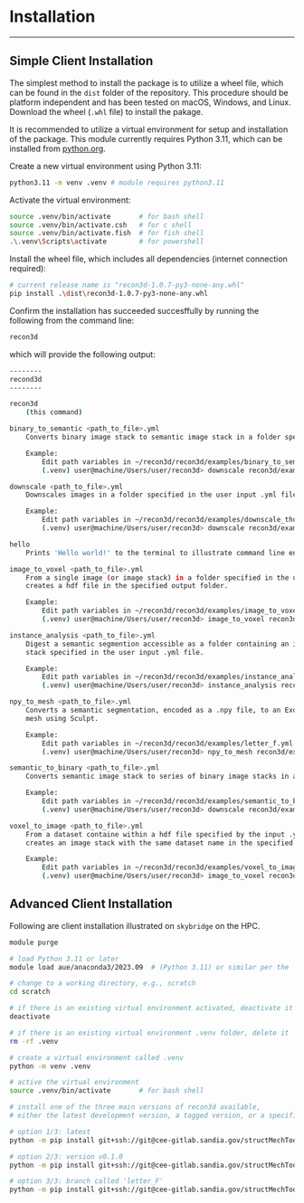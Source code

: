 # Installation

---

## Simple Client Installation

The simplest method to install the package is to utilize a wheel file, which can be found in the `dist` folder of the repository. This procedure should be platform independent and has been tested on macOS, Windows, and Linux. Download the wheel (`.whl` file) to install the pakage.

It is recommended to utilize a virtual environment for setup and installation of the package. This module currently requires Python 3.11, which can be installed from [python.org](https://www.python.org/downloads).

Create a new virtual environment using Python 3.11:

```sh
python3.11 -m venv .venv # module requires python3.11
```

Activate the virtual environment:
  
```sh
source .venv/bin/activate       # for bash shell
source .venv/bin/activate.csh   # for c shell
source .venv/bin/activate.fish  # for fish shell
.\.venv\Scripts\activate        # for powershell
```

Install the wheel file, which includes all dependencies (internet connection required):

```sh
# current release name is "recon3d-1.0.7-py3-none-any.whl" 
pip install .\dist\recon3d-1.0.7-py3-none-any.whl
```

Confirm the installation has succeeded succesffully by running the following from the command line:

```sh
recon3d
```

which will provide the following output:

```sh
--------
recond3d
--------

recon3d
    (this command)

binary_to_semantic <path_to_file>.yml
    Converts binary image stack to semantic image stack in a folder specified in the user input .yml file

    Example:
        Edit path variables in ~/recon3d/recon3d/examples/binary_to_semantic.yml 
        (.venv) user@machine/Users/user/recon3d> downscale recon3d/examples/binary_to_semantic.yml

downscale <path_to_file>.yml
    Downscales images in a folder specified in the user input .yml file.

    Example:
        Edit path variables in ~/recon3d/recon3d/examples/downscale_thunder.yml  
        (.venv) user@machine/Users/user/recon3d> downscale recon3d/examples/downscale_thunder.yml

hello
    Prints 'Hello world!' to the terminal to illustrate command line entry points.

image_to_voxel <path_to_file>.yml
    From a single image (or image stack) in a folder specified in the user input .yml file,
    creates a hdf file in the specified output folder.

    Example:
        Edit path variables in ~/recon3d/recon3d/examples/image_to_voxel.yml     
        (.venv) user@machine/Users/user/recon3d> image_to_voxel recon3d/examples/image_to_voxel.yml

instance_analysis <path_to_file>.yml
    Digest a semantic segmention accessible as a folder containing an image      
    stack specified in the user input .yml file.

    Example:
        Edit path variables in ~/recon3d/recon3d/examples/instance_analysis.yml  
        (.venv) user@machine/Users/user/recon3d> instance_analysis recon3d/examples/instance_analysis.yml

npy_to_mesh <path_to_file>.yml
    Converts a semantic segmentation, encoded as a .npy file, to an Exodus II finite element
    mesh using Sculpt.

    Example:
        Edit path variables in ~/recon3d/recon3d/examples/letter_f.yml
        (.venv) user@machine/Users/user/recon3d> npy_to_mesh recon3d/examples/letter_f.yml

semantic_to_binary <path_to_file>.yml
    Converts semantic image stack to series of binary image stacks in a folder specified in the user input .yml file

    Example:
        Edit path variables in ~/recon3d/recon3d/examples/semantic_to_binary.yml 
        (.venv) user@machine/Users/user/recon3d> downscale recon3d/examples/semantic_to_binary.yml

voxel_to_image <path_to_file>.yml
    From a dataset containe within a hdf file specified by the input .yml file,  
    creates an image stack with the same dataset name in the specified parent output folder.

    Example:
        Edit path variables in ~/recon3d/recon3d/examples/voxel_to_image.yml     
        (.venv) user@machine/Users/user/recon3d> image_to_voxel recon3d/examples/voxel_to_image.yml
```

## Advanced Client Installation

Following are client installation illustrated on ``skybridge`` on the HPC.

```sh
module purge

# load Python 3.11 or later
module load aue/anaconda3/2023.09  # (Python 3.11) or similar per the 'module avail' command

# change to a working directory, e.g., scratch
cd scratch

# if there is an existing virtual environment activated, deactivate it
deactivate

# if there is an existing virtual environment .venv folder, delete it
rm -rf .venv

# create a virtual environment called .venv
python -m venv .venv

# active the virtual environment
source .venv/bin/activate       # for bash shell

# install one of the three main versions of recon3d available,
# either the latest development version, a tagged version, or a specific branch:

# option 1/3: latest
python -m pip install git+ssh://git@cee-gitlab.sandia.gov/structMechTools/recon3d.git

# option 2/3: version v0.1.0
python -m pip install git+ssh://git@cee-gitlab.sandia.gov/structMechTools/recon3d.git@v0.1.0

# option 3/3: branch called 'letter_F'
python -m pip install git+ssh://git@cee-gitlab.sandia.gov/structMechTools/recon3d.git@letter_F
```
